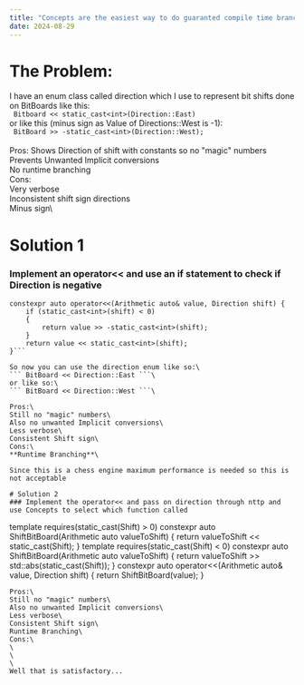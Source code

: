 ```yaml
---
title: "Concepts are the easiest way to do guaranted compile time branching"
date: 2024-08-29
---
```


# The Problem:
I have an enum class called direction which I use to represent bit shifts done on BitBoards like this:\
``` Bitboard << static_cast<int>(Direction::East)```\
or like this (minus sign as Value of Directions::West is -1):\
``` BitBoard >> -static_cast<int>(Direction::West);```\
\
Pros:
Shows Direction of shift with constants so no "magic" numbers\
Prevents Unwanted Implicit conversions\
No runtime branching\
Cons:\
Very verbose\
Inconsistent shift sign directions\
Minus sign\

# Solution 1
### Implement an operator<< and use an if statement to check if Direction is negative
```
constexpr auto operator<<(Arithmetic auto& value, Direction shift) {
    if (static_cast<int>(shift) < 0)
    {
        return value >> -static_cast<int>(shift);
    }
    return value << static_cast<int>(shift);
}```

So now you can use the direction enum like so:\
``` BitBoard << Direction::East ```\
or like so:\
``` BitBoard << Direction::West ```\

Pros:\
Still no "magic" numbers\
Also no unwanted Implicit conversions\
Less verbose\
Consistent Shift sign\
Cons:\
**Runtime Branching**\

Since this is a chess engine maximum performance is needed so this is not acceptable

# Solution 2
### Implement the operator<< and pass on direction through nttp and use Concepts to select which function called

```
template <Direction Shift>
  requires(static_cast<int>(Shift) > 0)
constexpr auto ShiftBitBoard(Arithmetic auto valueToShift) {
  return valueToShift << static_cast<int>(Shift);
}
template <Direction Shift>
  requires(static_cast<int>(Shift) < 0)
constexpr auto ShiftBitBoard(Arithmetic auto valueToShift) {
  return valueToShift >> std::abs(static_cast<int>(Shift));
}
constexpr auto operator<<(Arithmetic auto& value, Direction shift) {
  return ShiftBitBoard<shift>(value);
}
```
Pros:\
Still no "magic" numbers\
Also no unwanted Implicit conversions\
Less verbose\
Consistent Shift sign\
Runtime Branching\
Cons:\
\
\
\
Well that is satisfactory...

